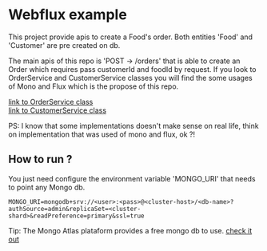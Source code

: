 # Webflux example

This project provide apis to create a Food's order. Both entities 'Food' and 'Customer' are pre created on db.

The main apis of this repo is 'POST -> /orders' that is able to create an Order which requires pass customerId and foodId by request.
If you look to OrderService and CustomerService classes you will find the some usages of Mono and Flux which is the propose of this repo.

[link to OrderService class](https://github.com/marlonklc/webflux-example/blob/master/src/main/java/com/webfluxexample/service/OrderService.java) \
[link to CustomerService class](https://github.com/marlonklc/webflux-example/blob/master/src/main/java/com/webfluxexample/service/CustomerService.java)

PS: I know that some implementations doesn't make sense on real life, think on implementation that was used of mono and flux, ok ?!

## How to run ?

You just need configure the environment variable 'MONGO_URI' that needs to point any Mongo db.
```
MONGO_URI=mongodb+srv://<user>:<pass>@<cluster-host>/<db-name>?authSource=admin&replicaSet=<cluster-shard>&readPreference=primary&ssl=true
```
Tip: The Mongo Atlas plataform provides a free mongo db to use. [check it out](https://account.mongodb.com/account/login?nds=true)